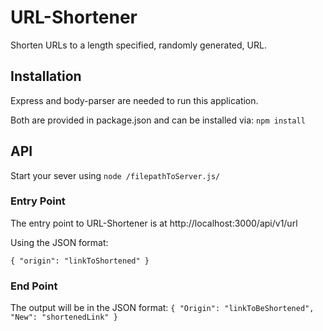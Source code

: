 # URL-Shortener

Shorten URLs to a length specified, randomly generated, URL.

## Installation

Express and body-parser are needed to run this application.

Both are provided in package.json and can be installed via:
`npm install`  

## API

Start your sever using `node /filepathToServer.js/`

### Entry Point

The entry point to URL-Shortener is at http://localhost:3000/api/v1/url

Using the JSON format:

`{
  "origin": "linkToShortened"
}`

### End Point

The output will be in the JSON format:
`{
  "Origin": "linkToBeShortened",
  "New": "shortenedLink"
}`
